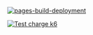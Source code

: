 [![pages-build-deployment](https://github.com/Estima01/k6-charge/actions/workflows/pages/pages-build-deployment/badge.svg?branch=main&event=page_build)](https://github.com/Estima01/k6-charge/actions/workflows/pages/pages-build-deployment)

[![Test charge k6](https://github.com/Estima01/k6-charge/actions/workflows/charge_test.yml/badge.svg?branch=main)](https://github.com/Estima01/k6-charge/actions/workflows/charge_test.yml)
